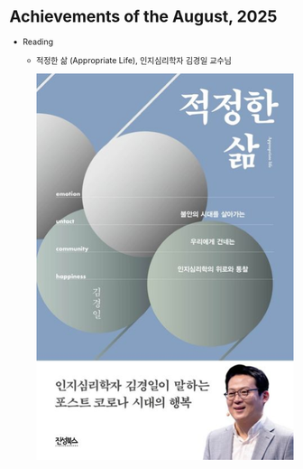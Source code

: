 # Achievements of the August, 2025



* Reading

  * 적정한 삶 (Appropriate Life), 인지심리학자 김경일 교수님

  	 ![Appropriate Life](../img/AppropriateLife.jpg)